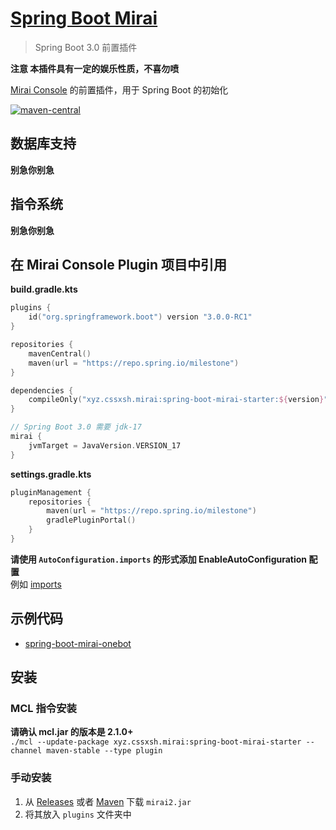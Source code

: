 # [Spring Boot Mirai](https://github.com/cssxsh/spring-boot-mirai)

> Spring Boot 3.0 前置插件

**注意 本插件具有一定的娱乐性质，不喜勿喷**

[Mirai Console](https://github.com/mamoe/mirai-console) 的前置插件，用于 Spring Boot 的初始化  

[![maven-central](https://img.shields.io/maven-central/v/xyz.cssxsh.mirai/spring-boot-mirai-starter)](https://search.maven.org/artifact/xyz.cssxsh.mirai/spring-boot-mirai-starter)

## 数据库支持

**别急你别急**

## 指令系统

**别急你别急**

## 在 Mirai Console Plugin 项目中引用

**build.gradle.kts**
```kotlin
plugins {
    id("org.springframework.boot") version "3.0.0-RC1"
}

repositories {
    mavenCentral()
    maven(url = "https://repo.spring.io/milestone")
}

dependencies {
    compileOnly("xyz.cssxsh.mirai:spring-boot-mirai-starter:${version}")
}

// Spring Boot 3.0 需要 jdk-17
mirai {
    jvmTarget = JavaVersion.VERSION_17
}
```

**settings.gradle.kts**
```kotlin
pluginManagement {
    repositories {
        maven(url = "https://repo.spring.io/milestone")
        gradlePluginPortal()
    }
}
```

**请使用 `AutoConfiguration.imports` 的形式添加 EnableAutoConfiguration 配置**   
例如 [imports](spring-boot-mirai-onebot/src/main/resources/META-INF/spring/org.springframework.boot.autoconfigure.AutoConfiguration.imports)

## 示例代码

* [spring-boot-mirai-onebot](spring-boot-mirai-onebot)

## 安装

### MCL 指令安装

**请确认 mcl.jar 的版本是 2.1.0+**  
`./mcl --update-package xyz.cssxsh.mirai:spring-boot-mirai-starter --channel maven-stable --type plugin`

### 手动安装

1. 从 [Releases](https://github.com/cssxsh/spring-boot-mirai/releases) 或者 [Maven](https://repo1.maven.org/maven2/xyz/cssxsh/mirai/spring-boot-mirai/) 下载 `mirai2.jar`
2. 将其放入 `plugins` 文件夹中